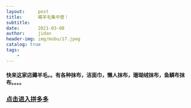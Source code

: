```yaml
---
layout:     post
title:      薅羊毛集中营！
subtitle:   
date:       2021-03-08
author:     jidan
header-img: img/mobu/17.jpeg
catalog: true
tags:
    - 
---
```

#### 快来这家店薅羊毛。。有各种抹布，洁面巾，懒人抹布，珊瑚绒抹布，鱼鳞布抹布。。。。
### [点击进入拼多多](https://mobile.yangkeduo.com/goods.html?goods_id=222965913881)
